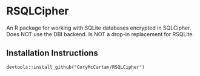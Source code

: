 # RSQLCipher

An R package for working with SQLite databases encrypted in SQLCipher.  Does NOT
use the DBI backend. Is NOT a drop-in replacement for RSQLite.

## Installation Instructions
`devtools::install_github("CoryMcCartan/RSQLCipher")`
